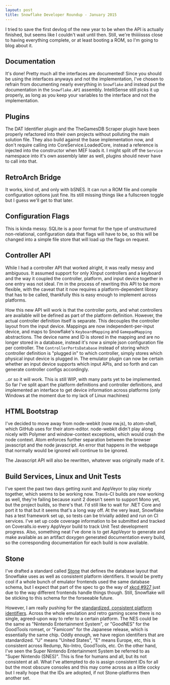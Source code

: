 ```yaml
---
layout: post
title: Snowflake Developer Roundup - January 2015
---
```

I tried to save the first devlog of the new year to be when the API is actually finished, but seems like I couldn't wait until then. Still, we're thiiiiissss close to having everything complete, or at least booting a ROM, so I'm going to blog about it.

Documentation
-------------

It's done! Pretty much all the interfaces are documented! Since you should be using the interfaces anyways and not the implementation, I've chosen to refrain from documenting nearly everything in `Snowflake` and instead put the documentation in the `Snowflake.API` assembly. IntelliSense still picks it up properly, as long as you keep your variables to the interface and not the implementation.

Plugins
---------

The DAT Identifier plugin and the TheGamesDB Scraper plugin have been properly refactored into their own projects without polluting the main solution file. They also build against the base implementation now, and don't require calling into CoreService.LoadedCore, instead a reference is injected into the constructor when MEF loads it. I might split off the `Service` namespace into it's own assembly later as well, plugins should never have to call into that.

RetroArch Bridge
----------------
It works, kind of, and only with bSNES. It can run a ROM file and compile configuration options just fine. Its still missing things like a fullscreen toggle but I guess we'll get to that later.

Configuration Flags
-------------------
This is kinda messy. SQLite is a poor format for the type of unstructured non-relational, configuration data that flags will have to be, so this will be changed into a simple file store that will load up the flags on request.

Controller API
--------------

While I had a controller API that worked alright, it was really messy and ambiguous. It assumed support for only XInput controllers and a keyboard and the way it coupled the controller, platform, and input device together in one entry was not ideal. I'm in the process of rewriting this API to be more flexible, with the caveat that it now requires a platform-dependent library that has to be called, thankfully this is easy enough to implement across platforms.

How this new API will work is that the controller ports, and what controllers are available will be defined as part of the platform definition. However, the actual controller definition itself is separate. This decouples the controller layout from the input device. Mappings are now independent-per-input device, and maps to Snowflake's `KeyboardMapping`  and `GamepadMapping` abstractions. The device name and ID is stored in the mapping and are no longer stored in a database, instead it's now a simple json configuration file per controller. The `ControllerPortsDatabase` instead of storing which controller definition is "plugged in" to which controller, simply stores which physical input device is plugged in. The emulator plugin can now be certain whether an input device supports which input APIs, and so forth and can generate controller configs accordingly.

..or so it will work. This is still WIP, with many parts yet to be implemented. So far I've split apart the platform definitions and controller definitions, and implemented an interface to get device information across platforms (only Windows at the moment due to my lack of Linux machines)

HTML Bootstrap
--------------

I've decided to move away from node-webkit (now nw.js), to atom-shell, which GitHub uses for their atom-editor. node-webkit didn't play along nicely with Polymer and window-context exceptions, which would crash the node context. Atom enforces further separation between the browser javascript and the node javascript. An error that happens in the webpage that normally would be ignored will continue to be ignored.

The Javascript API will also be rewritten, whatever was originally made of it.

Build Services, Linux and Unit Tests
------------------------------------

I've spent the past two days getting xunit and AppVeyor to play nicely together, which seems to be working now. Travis-CI builds are now working as well, they're failing because xunit 2 doesn't seem to support Mono yet, but the project builds, so there's that. I'd still like to wait for .NET Core and port it to that but it seems that's a long way off. At the very least, Snowflake has a test framework set up, so tests can be trivially added and run on CI services. I've set up code coverage information to be submitted and tracked on Coveralls.io every AppVeyor build to track Unit Test development progress. Also, something neat I've done is to get AppVeyor to generate and make available as an artifact doxygen generated documentation every build, so the corresponding documentation for each build is now available.

Stone
-----
I've drafted a standard called [Stone](https://github.com/SnowflakePowered/stone) that defines the database layout that Snowflake uses as well as consistent platform identifiers. It would be pretty cool if a whole bunch of emulator frontends used the same database schema, but I expect that part of the spec to go the way of [xkcd #927](http://xkcd.com/927/) just due to the way different frontends handle things though. Still, Snowflake will be sticking to this schema for the forseeable future.

However, I am really pushing for the [standardized, consistent platform identifiers](https://github.com/SnowflakePowered/stone/blob/master/Stone-platform.md). Across the whole emulation and retro gaming scene there is no single, agreed-upon way to refer to a certain platform. The NES could be the same as "Nintendo Entertainment System", or "GoodNES" for the GoodTools romset, or "Famicom" for the Japanese release, which is essentially the same chip. Oddly enough, we have region identifiers that are standardized. "U" means "United States", "E" means Europe, etc, this is consistent across Redump, No-Intro, GoodTools, etc. On the other hand, I've seen the Super Nintendo Entertainment System be referred to as "Super Nintendo (SNES)". This is fine for humans and all, but its not consistent at all. What I've attempted to do is assign consistent IDs for all but the most obscure consoles and this may come across as a little cocky but I really hope that the IDs are adopted, if not Stone-platforms then another set.
